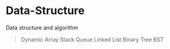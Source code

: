 # Data-Structure
Data structure and algorithm
>Dynamic Array
>Stack
>Queue
>Linked List
>Binary Tree
>BST
